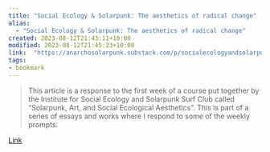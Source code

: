 ```yaml
---
title: "Social Ecology & Solarpunk: The aesthetics of radical change"
alias:
  - "Social Ecology & Solarpunk: The aesthetics of radical change"
created: 2023-08-12T21:43:11+10:00
modified: 2023-08-12T21:45:23+10:00
link:  "https://anarchosolarpunk.substack.com/p/socialecologyandsolarpunk"
tags:
- bookmark
---
```


> This article is a response to the first week of a course put together by the Institute for Social Ecology and Solarpunk Surf Club called “Solarpunk, Art, and Social Ecological Aesthetics”. This is part of a series of essays and works where I respond to some of the weekly prompts.

[Link](https://anarchosolarpunk.substack.com/p/socialecologyandsolarpunk)